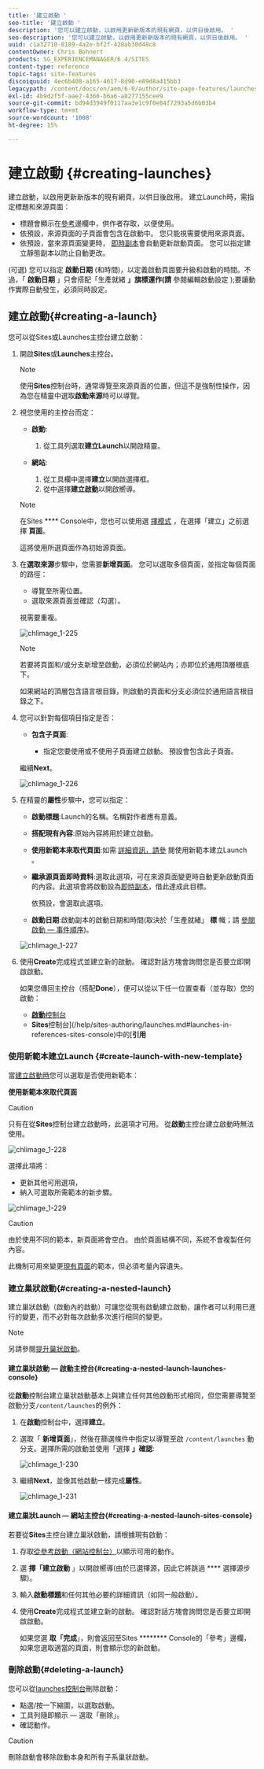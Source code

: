 ```yaml
---
title: '建立啟動 '
seo-title: '建立啟動 '
description: '您可以建立啟動，以啟用更新新版本的現有網頁，以供日後啟用。 '
seo-description: '您可以建立啟動，以啟用更新新版本的現有網頁，以供日後啟用。 '
uuid: c1a32710-8189-4a2e-bf2f-428ab30d48c8
contentOwner: Chris Bohnert
products: SG_EXPERIENCEMANAGER/6.4/SITES
content-type: reference
topic-tags: site-features
discoiquuid: 4ec6b408-a165-4617-8d90-e89d8a415bb3
legacypath: /content/docs/en/aem/6-0/author/site-page-features/launches
exl-id: 4b9d2f5f-aae7-4366-b6a6-a8277155cee9
source-git-commit: bd94d3949f0117aa3e1c9f0e84f7293a5d6b03b4
workflow-type: tm+mt
source-wordcount: '1008'
ht-degree: 15%

---
```


# 建立啟動 {#creating-launches}

建立啟動，以啟用更新新版本的現有網頁，以供日後啟用。 建立Launch時，需指定標題和來源頁面：

* 標題會顯示在[參考](/help/sites-authoring/author-environment-tools.md#references)邊欄中，供作者存取，以便使用。
* 依預設，來源頁面的子頁面會包含在啟動中。 您只能視需要使用來源頁面。
* 依預設，當來源頁面變更時， [即時副本](/help/sites-administering/msm.md)會自動更新啟動頁面。 您可以指定建立靜態副本以防止自動更改。

(可選) 您可以指定 **啟動日期**  (和時間)，以定義啟動頁面要升級和啟動的時間。不過，「 **啟動日期** 」只會搭配「生產就緒 **」旗標運作(請** 參閱編輯啟動設定 [](/help/sites-authoring/launches-editing.md#editing-a-launch-configuration));要讓動作實際自動發生，必須同時設定。

## 建立啟動{#creating-a-launch}

您可以從Sites或Launches主控台建立啟動：

1. 開啟&#x200B;**Sites**&#x200B;或&#x200B;**Launches**&#x200B;主控台。

   >[!NOTE]
   >
   >使用&#x200B;**Sites**&#x200B;控制台時，通常導覽至來源頁面的位置，但這不是強制性操作，因為您在精靈中選取&#x200B;**啟動來源**&#x200B;時可以導覽。

1. 視您使用的主控台而定：

   * **啟動**:

      1. 從工具列選取&#x200B;**建立Launch**&#x200B;以開啟精靈。
   * **網站**:

      1. 從工具欄中選擇&#x200B;**建立**&#x200B;以開啟選擇框。
      1. 從中選擇&#x200B;**建立啟動**&#x200B;以開啟嚮導。

   >[!NOTE]
   >
   >在Sites **** Console中，您也可以使用選 [擇模式](/help/sites-authoring/basic-handling.md#viewing-and-selecting-resources) ，在選擇「建立」之前選擇 **頁面**。
   >
   >這將使用所選頁面作為初始源頁面。

1. 在&#x200B;**選取來源**&#x200B;步驟中，您需要&#x200B;**新增頁面**。 您可以選取多個頁面，並指定每個頁面的路徑：

   * 導覽至所需位置。
   * 選取來源頁面並確認（勾選）。

   視需要重複。

   ![chlimage_1-225](assets/chlimage_1-225.png)

   >[!NOTE]
   >
   >若要將頁面和/或分支新增至啟動，必須位於網站內；亦即位於通用頂層根底下。
   >
   >如果網站的頂層包含語言根目錄，則啟動的頁面和分支必須位於通用語言根目錄之下。

1. 您可以針對每個項目指定是否：

   * **包含子頁面**:

      * 指定您要使用或不使用子頁面建立啟動。  預設會包含此子頁面。

   繼續&#x200B;**Next**。

   ![chlimage_1-226](assets/chlimage_1-226.png)

1. 在精靈的&#x200B;**屬性**&#x200B;步驟中，您可以指定：

   * **啟動標題**:Launch的名稱。名稱對作者應有意義。
   * **搭配現有內容**:原始內容將用於建立啟動。
   * **使用新範本來取代頁面**:如需 [詳細資訊，請參](#create-launch-with-new-template) 閱使用新範本建立Launch 。
   * **繼承源頁面即時資料**:選取此選項，可在來源頁面變更時自動更新啟動頁面的內容。此選項會將啟動設為[即時副本](/help/sites-administering/msm.md)，借此達成此目標。

      依預設，會選取此選項。

   * **啟動日期**:啟動副本的啟動日期和時間(取決於「生產就緒」 **標** 幟；請 [參閱啟動 — 事件順序](/help/sites-authoring/launches.md#launches-the-order-of-events))。

   ![chlimage_1-227](assets/chlimage_1-227.png)

1. 使用&#x200B;**Create**&#x200B;完成程式並建立新的啟動。 確認對話方塊會詢問您是否要立即開啟啟動。

   如果您傳回主控台（搭配&#x200B;**Done**），便可以從以下任一位置查看（並存取）您的啟動：

   * [**啟動**&#x200B;控制台](/help/sites-authoring/launches.md#the-launches-console)
   * **Sites**&#x200B;控制台](/help/sites-authoring/launches.md#launches-in-references-sites-console)中的&#x200B;[**引用**

### 使用新範本建立Launch {#create-launch-with-new-template}

當[建立啟動時](/help/sites-authoring/launches-creating.md#create-launch-with-new-template)您可以選取是否使用新範本：

**使用新範本來取代頁面**

>[!CAUTION]
>
>只有在從&#x200B;**Sites**&#x200B;控制台建立啟動時，此選項才可用。 從&#x200B;**啟動**&#x200B;主控台建立啟動時無法使用。

![chlimage_1-228](assets/chlimage_1-228.png)

選擇此項將：

* 更新其他可用選項，
* 納入可選取所需範本的新步驟。

![chlimage_1-229](assets/chlimage_1-229.png)

>[!CAUTION]
>
>由於使用不同的範本，新頁面將會空白。 由於頁面結構不同，系統不會複製任何內容。
>
>此機制可用來變更[現有頁面](/help/sites-authoring/managing-pages.md#creating-a-new-page)的範本，但必須考量內容遺失。

### 建立巢狀啟動{#creating-a-nested-launch}

建立巢狀啟動（啟動內的啟動）可讓您從現有啟動建立啟動，讓作者可以利用已進行的變更，而不必對每次啟動多次進行相同的變更。

>[!NOTE]
>
>另請參閱[提升巢狀啟動](/help/sites-authoring/launches-promoting.md#promoting-a-nested-launch)。

#### 建立巢狀啟動 — 啟動主控台{#creating-a-nested-launch-launches-console}

從&#x200B;**啟動**&#x200B;控制台建立巢狀啟動基本上與建立任何其他啟動形式相同，但您需要導覽至啟動分支`/content/launches`的例外：

1. 在&#x200B;**啟動**&#x200B;控制台中，選擇&#x200B;**建立**。
1. 選取「 **新增頁面**」，然後在篩選條件中指定以導覽至啟 `/content/launches` 動分支。選擇所需的啟動並使用「選擇 **」確認**:

   ![chlimage_1-230](assets/chlimage_1-230.png)

1. 繼續&#x200B;**Next**，並像其他啟動一樣完成&#x200B;**屬性**。

   ![chlimage_1-231](assets/chlimage_1-231.png)

#### 建立巢狀Launch — 網站主控台{#creating-a-nested-launch-sites-console}

若要從&#x200B;**Sites**&#x200B;主控台建立巢狀啟動，請根據現有啟動：

1. 存取[從參考啟動（網站控制台）](/help/sites-authoring/launches.md#launches-in-references-sites-console)以顯示可用的動作。
1. 選 **擇「建立啟動** 」以開啟嚮導(由於已選擇源，因此它將跳過 **** 選擇源步驟)。

1. 輸入&#x200B;**啟動標題**&#x200B;和任何其他必要的詳細資訊（如同一般啟動）。

1. 使用&#x200B;**Create**&#x200B;完成程式並建立新的啟動。 確認對話方塊會詢問您是否要立即開啟啟動。

   如果您選 **取「完成**」，則會返回至Sites ******** Console的「參考」邊欄，如果您選取適當的頁面，則會顯示您的新啟動。

### 刪除啟動{#deleting-a-launch}

您可以從[launches控制台](/help/sites-authoring/launches.md#the-launches-console)刪除啟動：

* 點選/按一下縮圖，以選取啟動。
* 工具列隨即顯示 — 選取「刪除」。
* 確認動作。

>[!CAUTION]
>
>刪除啟動會移除啟動本身和所有子系巢狀啟動。
